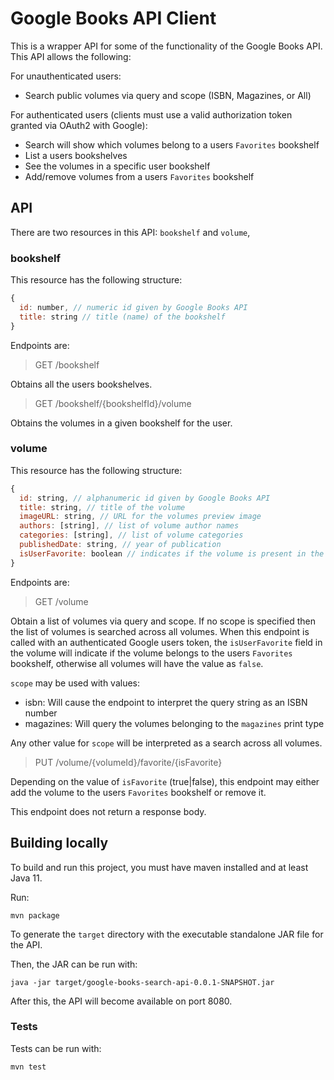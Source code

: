 # Google Books API Client

This is a wrapper API for some of the functionality of the Google Books API. This API allows the following:

For unauthenticated users:

- Search public volumes via query and scope (ISBN, Magazines, or All)

For authenticated users (clients must use a valid authorization token granted via OAuth2 with Google):

- Search will show which volumes belong to a users `Favorites` bookshelf
- List a users bookshelves
- See the volumes in a specific user bookshelf
- Add/remove volumes from a users `Favorites` bookshelf

## API

There are two resources in this API: `bookshelf` and `volume`,

### bookshelf

This resource has the following structure:

```js
{
  id: number, // numeric id given by Google Books API
  title: string // title (name) of the bookshelf
}
```

Endpoints are:

> GET /bookshelf

Obtains all the users bookshelves.

> GET /bookshelf/{bookshelfId}/volume

Obtains the volumes in a given bookshelf for the user.

### volume

This resource has the following structure:

```js
{
  id: string, // alphanumeric id given by Google Books API
  title: string, // title of the volume
  imageURL: string, // URL for the volumes preview image
  authors: [string], // list of volume author names
  categories: [string], // list of volume categories
  publishedDate: string, // year of publication
  isUserFavorite: boolean // indicates if the volume is present in the users "Favorites" bookshelf
}
```

Endpoints are:

> GET /volume

Obtain a list of volumes via query and scope. If no scope is specified then the list of volumes is searched across all volumes. When this endpoint is called with an authenticated Google users token, the `isUserFavorite` field in the volume will indicate if the volume belongs to the users `Favorites` bookshelf, otherwise all volumes will have the value as `false`.

`scope` may be used with values:

* isbn: Will cause the endpoint to interpret the query string as an ISBN number
* magazines: Will query the volumes belonging to the `magazines` print type

Any other value for `scope` will be interpreted as a search across all volumes.

> PUT /volume/{volumeId}/favorite/{isFavorite}

Depending on the value of `isFavorite` (true|false), this endpoint may either add the volume to the users `Favorites` bookshelf or remove it.

This endpoint does not return a response body.

## Building locally

To build and run this project, you must have maven installed and at least Java 11.

Run:

`mvn package`

To generate the `target` directory with the executable standalone JAR file for the API.

Then, the JAR can be run with:

`java -jar target/google-books-search-api-0.0.1-SNAPSHOT.jar`

After this, the API will become available on port 8080.

### Tests

Tests can be run with:

`mvn test`
